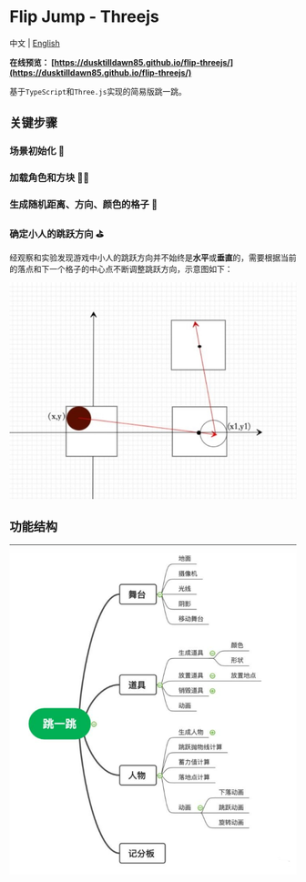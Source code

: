 # Flip Jump - Threejs

中文 | [English](README_EN.md)

**在线预览： [https://dusktilldawn85.github.io/flip-threejs/](https://dusktilldawn85.github.io/flip-threejs/)**

基于`TypeScript`和`Three.js`实现的简易版跳一跳。

## 关键步骤

### 场景初始化 🧭
### 加载角色和方块 🧑‍🚀

### 生成随机距离、方向、颜色的格子 💭

### 确定小人的跳跃方向 ⛳
经观察和实验发现游戏中小人的跳跃方向并不始终是**水平**或**垂直**的，需要根据当前的落点和下一个格子的中心点不断调整跳跃方向，示意图如下：

![跳跃方向](src/assets/img/jump-directrion.jpg)

## 功能结构
![功能结构图](src/assets/img/struct.png)
